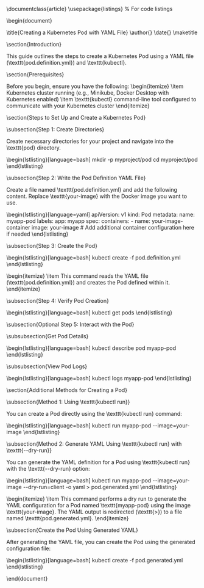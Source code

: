 \documentclass{article}
\usepackage{listings} % For code listings

\begin{document}

\title{Creating a Kubernetes Pod with YAML File}
\author{}
\date{}
\maketitle

\section{Introduction}

This guide outlines the steps to create a Kubernetes Pod using a YAML file (\texttt{pod.definition.yml}) and \texttt{kubectl}.

\section{Prerequisites}

Before you begin, ensure you have the following:
\begin{itemize}
  \item Kubernetes cluster running (e.g., Minikube, Docker Desktop with Kubernetes enabled)
  \item \texttt{kubectl} command-line tool configured to communicate with your Kubernetes cluster
\end{itemize}

\section{Steps to Set Up and Create a Kubernetes Pod}

\subsection{Step 1: Create Directories}

Create necessary directories for your project and navigate into the \texttt{pod} directory.

\begin{lstlisting}[language=bash]
mkdir -p myproject/pod
cd myproject/pod
\end{lstlisting}

\subsection{Step 2: Write the Pod Definition YAML File}

Create a file named \texttt{pod.definition.yml} and add the following content. Replace \texttt{your-image} with the Docker image you want to use.

\begin{lstlisting}[language=yaml]
apiVersion: v1
kind: Pod
metadata:
  name: myapp-pod
  labels:
    app: myapp
spec:
  containers:
    - name: your-image-container
      image: your-image
      # Add additional container configuration here if needed
\end{lstlisting}

\subsection{Step 3: Create the Pod}

\begin{lstlisting}[language=bash]
kubectl create -f pod.definition.yml
\end{lstlisting}

\begin{itemize}
  \item This command reads the YAML file (\texttt{pod.definition.yml}) and creates the Pod defined within it.
\end{itemize}

\subsection{Step 4: Verify Pod Creation}

\begin{lstlisting}[language=bash]
kubectl get pods
\end{lstlisting}

\subsection{Optional Step 5: Interact with the Pod}

\subsubsection{Get Pod Details}

\begin{lstlisting}[language=bash]
kubectl describe pod myapp-pod
\end{lstlisting}

\subsubsection{View Pod Logs}

\begin{lstlisting}[language=bash]
kubectl logs myapp-pod
\end{lstlisting}

\section{Additional Methods for Creating a Pod}

\subsection{Method 1: Using \texttt{kubectl run}}

You can create a Pod directly using the \texttt{kubectl run} command:

\begin{lstlisting}[language=bash]
kubectl run myapp-pod --image=your-image
\end{lstlisting}

\subsection{Method 2: Generate YAML Using \texttt{kubectl run} with \texttt{--dry-run}}

You can generate the YAML definition for a Pod using \texttt{kubectl run} with the \texttt{--dry-run} option:

\begin{lstlisting}[language=bash]
kubectl run myapp-pod --image=your-image --dry-run=client -o yaml > pod.generated.yml
\end{lstlisting}

\begin{itemize}
  \item This command performs a dry run to generate the YAML configuration for a Pod named \texttt{myapp-pod} using the image \texttt{your-image}. The YAML output is redirected (\texttt{>}) to a file named \texttt{pod.generated.yml}.
\end{itemize}

\subsection{Create the Pod Using Generated YAML}

After generating the YAML file, you can create the Pod using the generated configuration file:

\begin{lstlisting}[language=bash]
kubectl create -f pod.generated.yml
\end{lstlisting}

\end{document}




